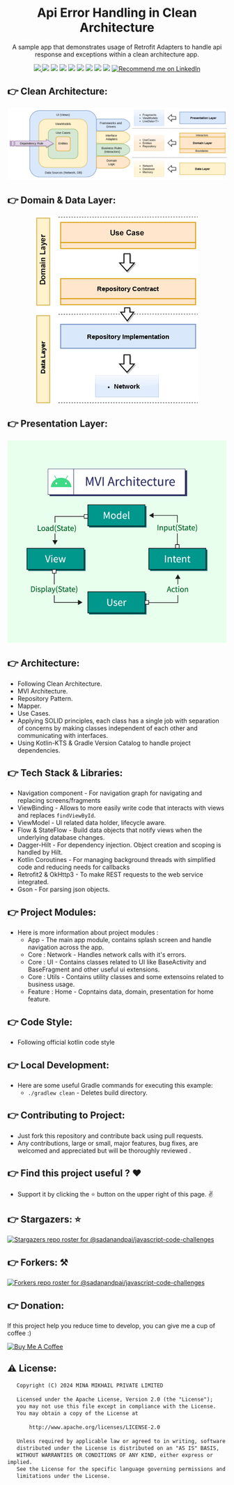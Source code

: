 <h1 align="center">
Api Error Handling in Clean Architecture 
</h1>

<p align="center">
A sample app that demonstrates usage of Retrofit Adapters to handle api response and exceptions within a clean architecture app.
</p>

<div align="center">
<a name="code_factor" href="https://www.codefactor.io/repository/github/mina-mikhail/Network-Error-Handling">
  <img src="https://www.codefactor.io/repository/github/mina-mikhail/Network-Error-Handling/badge?style=for-the-badge">
</a>  
<a name="platform">
  <img src="https://img.shields.io/badge/Platform-Android-success?style=for-the-badge">
</a>
<a name="language">
  <img src="https://img.shields.io/badge/Language-Kotlin---?style=for-the-badge">
</a>
<a name="stars">
  <img src="https://img.shields.io/github/stars/Mina-Mikhail/Network-Error-Handling?style=for-the-badge"></a>
<a name="forks">
  <img src="https://img.shields.io/github/forks/Mina-Mikhail/Network-Error-Handling?logoColor=green&style=for-the-badge">
</a>
<a name="contributions">
  <img src="https://img.shields.io/github/contributors/Mina-Mikhail/Network-Error-Handling?logoColor=green&style=for-the-badge">
</a>
<a name="last_commit">
  <img src="https://img.shields.io/github/last-commit/Mina-Mikhail/Network-Error-Handling?style=for-the-badge">
</a>
<a name="issues">
  <img src="https://img.shields.io/github/issues-raw/Mina-Mikhail/Network-Error-Handling?style=for-the-badge">
</a>
<a name="license">
  <img src="https://img.shields.io/github/license/sadanandpai/javascript-code-challenges?style=for-the-badge">
</a>
<a name="linked_in" href="https://www.linkedin.com/in/minasamirgerges/">
  <img src="https://img.shields.io/badge/Support-Recommed%2FEndorse%20me%20on%20Linkedin-yellow?style=for-the-badge&logo=linkedin" alt="Recommend me on LinkedIn"/>
</a>
</div>


:point_right: Clean Architecture:
-----------------
<div align="center">
<img src="https://github.com/Mina-Mikhail/Network-Error-Handling/blob/master/images/architecture.png">
</div>


:point_right: Domain & Data Layer:
-----------------
<div align="center">
<img src="https://github.com/Mina-Mikhail/Network-Error-Handling/blob/master/images/data_layer.png">
</div>


:point_right: Presentation Layer:
-----------------
<div align="center">
<img src="https://github.com/Mina-Mikhail/Network-Error-Handling/blob/master/images/ui_layer.png">
</div>


:point_right: Architecture:
-----------------
- Following Clean Architecture.
- MVI Architecture.
- Repository Pattern.
- Mapper.
- Use Cases.
- Applying SOLID principles, each class has a single job with separation of concerns by making classes independent
  of each other and communicating with interfaces.
- Using Kotlin-KTS & Gradle Version Catalog to handle project dependencies.


:point_right: Tech Stack & Libraries:
-----------------
- Navigation component - For navigation graph for navigating and replacing screens/fragments
- ViewBinding - Allows to more easily write code that interacts with views and replaces ```findViewById```.
- ViewModel - UI related data holder, lifecycle aware.
- Flow & StateFlow - Build data objects that notify views when the underlying database changes.
- Dagger-Hilt - For dependency injection. Object creation and scoping is handled by Hilt.
- Kotlin Coroutines - For managing background threads with simplified code and reducing needs for callbacks
- Retrofit2 & OkHttp3 - To make REST requests to the web service integrated.
- Gson - For parsing json objects.


:point_right: Project Modules:
-----------------
- Here is more information about project modules :
  - App - The main app module, contains splash screen and handle navigation across the app.
  - Core : Network - Handles network calls with it's errors.
  - Core : UI - Contains classes related to UI like BaseActivity and BaseFragment and other useful ui extensions.
  - Core : Utils - Contains utility classes and some extensoins related to business usage.
  - Feature : Home - Copntains data, domain, presentation for home feature.


:point_right: Code Style:
-----------
- Following official kotlin code style


:point_right: Local Development:
-----------
- Here are some useful Gradle commands for executing this example:
  - `./gradlew clean` - Deletes build directory.


:point_right: Contributing to Project:
-----------
- Just fork this repository and contribute back using pull requests.
- Any contributions, large or small, major features, bug fixes, are welcomed and appreciated but will be thoroughly reviewed .


:point_right: Find this project useful ? :heart:
-----------
- Support it by clicking the :star: button on the upper right of this page. :v:


:point_right: Stargazers: :star:
-----------
[![Stargazers repo roster for @sadanandpai/javascript-code-challenges](https://reporoster.com/stars/Mina-Mikhail/Network-Error-Handling)](https://github.com/Mina-Mikhail/Network-Error-Handling/stargazers)


:point_right: Forkers: :hammer_and_pick:
-----------
[![Forkers repo roster for @sadanandpai/javascript-code-challenges](https://reporoster.com/forks/Mina-Mikhail/Network-Error-Handling)](https://github.com/Mina-Mikhail/Network-Error-Handling/network/members)


:point_right: Donation:
-----------
If this project help you reduce time to develop, you can give me a cup of coffee :) 

<a href="https://www.buymeacoffee.com/mina.mikhail" target="_blank"><img src="https://bmc-cdn.nyc3.digitaloceanspaces.com/BMC-button-images/custom_images/orange_img.png" alt="Buy Me A Coffee" style="height: auto !important;width: auto !important;" ></a>



:warning: License:
--------
```
   Copyright (C) 2024 MINA MIKHAIL PRIVATE LIMITED

   Licensed under the Apache License, Version 2.0 (the "License");
   you may not use this file except in compliance with the License.
   You may obtain a copy of the License at

       http://www.apache.org/licenses/LICENSE-2.0

   Unless required by applicable law or agreed to in writing, software
   distributed under the License is distributed on an "AS IS" BASIS,
   WITHOUT WARRANTIES OR CONDITIONS OF ANY KIND, either express or implied.
   See the License for the specific language governing permissions and
   limitations under the License.
```
